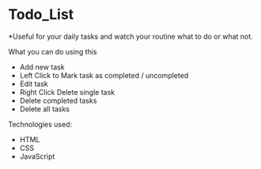 # Todo_List

*Useful for your daily tasks and watch your routine what to do or what not.

What you can do using this
* Add new task
* Left Click to Mark task as completed / uncompleted
* Edit task
* Right Click Delete single task
* Delete completed tasks
* Delete all tasks

 Technologies used:
* HTML
* CSS
* JavaScript


